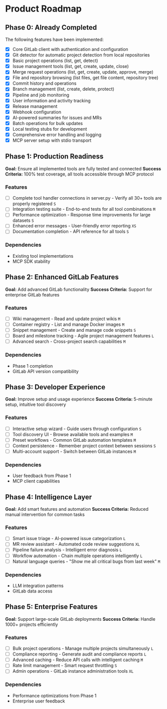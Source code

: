 # Product Roadmap

## Phase 0: Already Completed

The following features have been implemented:

- [x] Core GitLab client with authentication and configuration
- [x] Git detector for automatic project detection from local repositories
- [x] Basic project operations (list, get, detect)
- [x] Issue management tools (list, get, create, update, close)
- [x] Merge request operations (list, get, create, update, approve, merge)
- [x] File and repository browsing (list files, get file content, repository tree)
- [x] Commit history and operations
- [x] Branch management (list, create, delete, protect)
- [x] Pipeline and job monitoring
- [x] User information and activity tracking
- [x] Release management
- [x] Webhook configuration
- [x] AI-powered summaries for issues and MRs
- [x] Batch operations for bulk updates
- [x] Local testing stubs for development
- [x] Comprehensive error handling and logging
- [x] MCP server setup with stdio transport

## Phase 1: Production Readiness

**Goal:** Ensure all implemented tools are fully tested and connected
**Success Criteria:** 100% test coverage, all tools accessible through MCP protocol

### Features

- [ ] Complete tool handler connections in server.py - Verify all 30+ tools are properly registered `S`
- [ ] Integration testing suite - End-to-end tests for all tool combinations `M`
- [ ] Performance optimization - Response time improvements for large datasets `S`
- [ ] Enhanced error messages - User-friendly error reporting `XS`
- [ ] Documentation completion - API reference for all tools `S`

### Dependencies

- Existing tool implementations
- MCP SDK stability

## Phase 2: Enhanced GitLab Features

**Goal:** Add advanced GitLab functionality
**Success Criteria:** Support for enterprise GitLab features

### Features

- [ ] Wiki management - Read and update project wikis `M`
- [ ] Container registry - List and manage Docker images `M`
- [ ] Snippet management - Create and manage code snippets `S`
- [ ] Board and milestone tracking - Agile project management features `L`
- [ ] Advanced search - Cross-project search capabilities `M`

### Dependencies

- Phase 1 completion
- GitLab API version compatibility

## Phase 3: Developer Experience

**Goal:** Improve setup and usage experience
**Success Criteria:** 5-minute setup, intuitive tool discovery

### Features

- [ ] Interactive setup wizard - Guide users through configuration `S`
- [ ] Tool discovery UI - Browse available tools and examples `M`
- [ ] Preset workflows - Common GitLab automation templates `M`
- [ ] Context persistence - Remember project context between sessions `S`
- [ ] Multi-account support - Switch between GitLab instances `M`

### Dependencies

- User feedback from Phase 1
- MCP client capabilities

## Phase 4: Intelligence Layer

**Goal:** Add smart features and automation
**Success Criteria:** Reduced manual intervention for common tasks

### Features

- [ ] Smart issue triage - AI-powered issue categorization `L`
- [ ] MR review assistant - Automated code review suggestions `XL`
- [ ] Pipeline failure analysis - Intelligent error diagnosis `L`
- [ ] Workflow automation - Chain multiple operations intelligently `L`
- [ ] Natural language queries - "Show me all critical bugs from last week" `M`

### Dependencies

- LLM integration patterns
- GitLab data access

## Phase 5: Enterprise Features

**Goal:** Support large-scale GitLab deployments
**Success Criteria:** Handle 1000+ projects efficiently

### Features

- [ ] Bulk project operations - Manage multiple projects simultaneously `L`
- [ ] Compliance reporting - Generate audit and compliance reports `L`
- [ ] Advanced caching - Reduce API calls with intelligent caching `M`
- [ ] Rate limit management - Smart request throttling `S`
- [ ] Admin operations - GitLab instance administration tools `XL`

### Dependencies

- Performance optimizations from Phase 1
- Enterprise user feedback